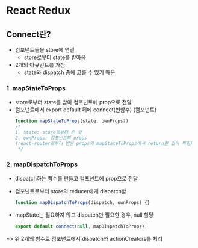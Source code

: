 # React Redux

## Connect란?

- 컴포넌트들을 store에 연결
  - store로부터 state를 받아옴
- 2개의 아규먼트를 가짐
  - state와 dispatch 중에 고를 수 있기 때문

### 1. mapStateToProps

- store로부터 state를 받아 컴포넌트에 prop으로 전달
- 컴포넌트에서 export default 뒤에 connect(빈함수) (컴포넌트)
  ```js
  function mapStateToProps(state, ownProps?)
  /*
  1. state: store로부터 온 것
  2. ownProps: 컴포넌트의 props
  (react-router로부터 받은 props와 mapStateToProps에서 return한 값이 찍힘)
   */
  ```

### 2. mapDispatchToProps

- dispatch하는 함수를 만들고 컴포넌트에 prop으로 전달
- 컴포넌트로부터 store의 reducer에게 dispatch함

  ```js
  function mapDispatchToProps(dispatch, ownProps) {}
  ```

- mapState는 필요하지 않고 dispatch만 필요한 경우, null 할당
  ```js
  export default connect(null, mapDispatchToProps);
  ```

=> 위 2개의 함수로 컴포넌트에서 dispatch와 actionCreators를 처리
